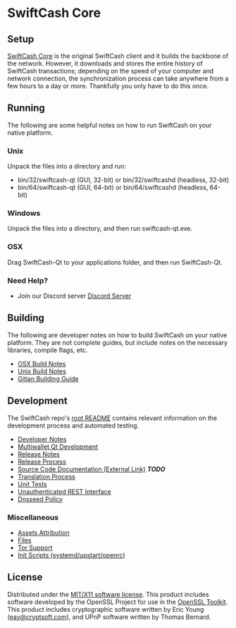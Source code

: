 SwiftCash Core
=====================

Setup
---------------------
[SwiftCash Core](http://swiftcash.cc) is the original SwiftCash client and it builds the backbone of the network. However, it downloads and stores the entire history of SwiftCash transactions; depending on the speed of your computer and network connection, the synchronization process can take anywhere from a few hours to a day or more. Thankfully you only have to do this once.

Running
---------------------
The following are some helpful notes on how to run SwiftCash on your native platform.

### Unix

Unpack the files into a directory and run:

- bin/32/swiftcash-qt (GUI, 32-bit) or bin/32/swiftcashd (headless, 32-bit)
- bin/64/swiftcash-qt (GUI, 64-bit) or bin/64/swiftcashd (headless, 64-bit)

### Windows

Unpack the files into a directory, and then run swiftcash-qt.exe.

### OSX

Drag SwiftCash-Qt to your applications folder, and then run SwiftCash-Qt.

### Need Help?

* Join our Discord server [Discord Server](https://discord.swiftcash.cc)

Building
---------------------
The following are developer notes on how to build SwiftCash on your native platform. They are not complete guides, but include notes on the necessary libraries, compile flags, etc.

- [OSX Build Notes](build-osx.md)
- [Unix Build Notes](build-unix.md)
- [Gitian Building Guide](gitian-building.md)

Development
---------------------
The SwiftCash repo's [root README](https://github.com/swiftcashproject/swiftcash/blob/master/README.md) contains relevant information on the development process and automated testing.

- [Developer Notes](developer-notes.md)
- [Multiwallet Qt Development](multiwallet-qt.md)
- [Release Notes](release-notes.md)
- [Release Process](release-process.md)
- [Source Code Documentation (External Link)](https://dev.visucore.com/bitcoin/doxygen/) ***TODO***
- [Translation Process](translation_process.md)
- [Unit Tests](unit-tests.md)
- [Unauthenticated REST Interface](REST-interface.md)
- [Dnsseed Policy](dnsseed-policy.md)

### Miscellaneous
- [Assets Attribution](assets-attribution.md)
- [Files](files.md)
- [Tor Support](tor.md)
- [Init Scripts (systemd/upstart/openrc)](init.md)

License
---------------------
Distributed under the [MIT/X11 software license](http://www.opensource.org/licenses/mit-license.php).
This product includes software developed by the OpenSSL Project for use in the [OpenSSL Toolkit](https://www.openssl.org/). This product includes
cryptographic software written by Eric Young ([eay@cryptsoft.com](mailto:eay@cryptsoft.com)), and UPnP software written by Thomas Bernard.
